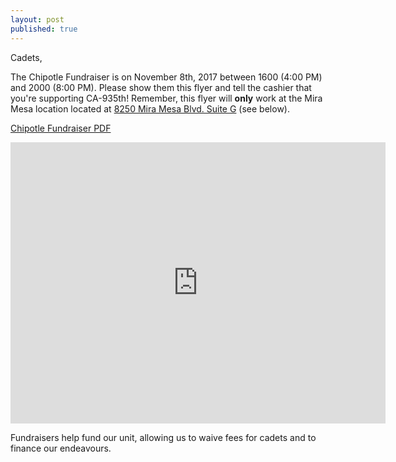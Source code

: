 ```yaml
---
layout: post
published: true
---
```


Cadets,

The Chipotle Fundraiser is on November 8th, 2017 between 1600 (4:00 PM) and 2000 (8:00 PM). Please show them this flyer and tell the cashier that you're supporting CA-935th! Remember, this flyer will **only** work at the Mira Mesa location located at <a href="https://www.google.com/maps/place/Chipotle+Mexican+Grill/@32.9138197,-117.1480411,17z/data=!3m2!4b1!5s0x80dbf8edb2e91e79:0x7edf0a3a4f65cdc5!4m5!3m4!1s0x80dbf8ec42a5704d:0x979224edc25efb8!8m2!3d32.9138197!4d-117.1458524" target="_blank"> 8250 Mira Mesa Blvd. Suite G</a> (see below).

<a href="https://drive.google.com/file/d/0B9VEM479hHuuREp0T0NHc3RvVUE/view?usp=sharing" target="_blank"> Chipotle Fundraiser PDF</a>

<iframe src="https://www.google.com/maps/embed?pb=!1m18!1m12!1m3!1d3349.407901744742!2d-117.14804108428682!3d32.91381968093088!2m3!1f0!2f0!3f0!3m2!1i1024!2i768!4f13.1!3m3!1m2!1s0x80dbf8ec42a5704d%3A0x979224edc25efb8!2sChipotle+Mexican+Grill!5e0!3m2!1sen!2sus!4v1505869072952" width="600" height="450" frameborder="0" style="border:0" allowfullscreen></iframe>

Fundraisers help fund our unit, allowing us to waive fees for cadets and to finance our endeavours.
